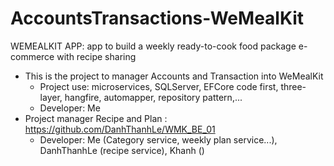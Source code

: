 # AccountsTransactions-WeMealKit
WEMEALKIT APP: app to build a weekly ready-to-cook food package e-commerce with recipe sharing
- This is the project to manager Accounts and Transaction into WeMealKit
  * Project use: microservices, SQLServer, EFCore code first, three-layer, hangfire, automapper, repository pattern,...
  * Developer: Me
- Project manager Recipe and Plan : https://github.com/DanhThanhLe/WMK_BE_01
  * Developer: Me (Category service, weekly plan service...), DanhThanhLe (recipe service), Khanh ()
